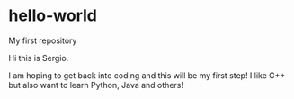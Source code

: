 # hello-world
My first repository

Hi this is Sergio.

I am hoping to get back into coding and this will be my first step!
I like C++ but also want to learn Python, Java and others!
